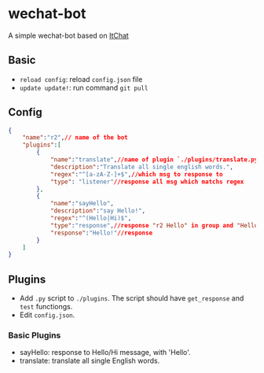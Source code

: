 # wechat-bot
A simple wechat-bot based on  [ItChat](https://github.com/littlecodersh/ItChat)

## Basic
* `reload config`: reload `config.json` file
* `update update!`: run command `git pull`

## Config

```json
{
    "name":"r2",// name of the bot
    "plugins":[
        {
            "name":"translate",//name of plugin `./plugins/translate.py`
            "description":"Translate all single english words.",
            "regex":"^[a-zA-Z-]+$",//which msg to response to
            "type": "listener"//response all msg which matchs regex
        },
        {
            "name":"sayHello",
            "description":"say Hello!",
            "regex":"^(Hello|Hi)$",
            "type":"response",//response "r2 Hello" in group and "Hello" not in group 
            "response":"Hello!"//response
        }
    ]
}
```

## Plugins
* Add `.py` script to `./plugins`. The script should have `get_response` and `test` functiongs.
* Edit `config.json`.

### Basic Plugins
* sayHello: response to Hello/Hi message, with 'Hello'.
* translate: translate all single English words.
